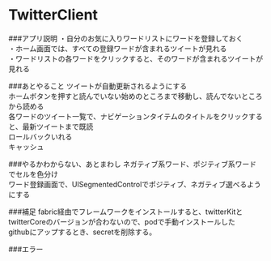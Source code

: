 # TwitterClient

###アプリ説明
・自分のお気に入りワードリストにワードを登録しておく  
・ホーム画面では、すべての登録ワードが含まれるツイートが見れる  
・ワードリストの各ワードをクリックすると、そのワードが含まれるツイートが見れる  

###あとやること
ツイートが自動更新されるようにする  
ホームボタンを押すと読んでいない始めのところまで移動し、読んでないところから読める  
各ワードのツイート一覧で、ナビゲーションタイテムのタイトルをクリックすると、最新ツイートまで既読   
ロールバックいれる  
キャッシュ	

###やるかわからない、あとまわし
ネガティブ系ワード、ポジティブ系ワードでセルを色分け  
ワード登録画面で、UISegmentedControlでポジティブ、ネガティブ選べるようにする  

###補足
fabric経由でフレームワークをインストールすると、twitterKitとtwitterCoreのバージョンが合わないので、podで手動インストールした  
githubにアップするとき、secretを削除する。

###エラー
